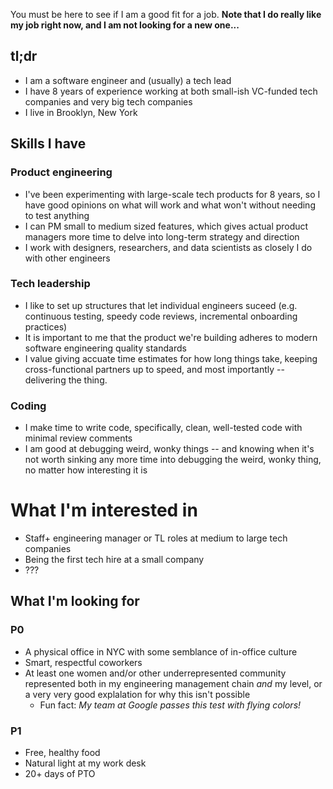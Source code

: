 You must be here to see if I am a good fit for a job. **Note that I do really like my job right now, and I am not looking for a new one...**

## tl;dr
* I am a software engineer and (usually) a tech lead
* I have 8 years of experience working at both small-ish VC-funded tech companies and very big tech companies
* I live in Brooklyn, New York

## Skills I have

### Product engineering
  * I've been experimenting with large-scale tech products for 8 years, so I have good opinions on what will work and what won't without needing to test anything
  * I can PM small to medium sized features, which gives actual product managers more time to delve into long-term strategy and direction
  * I work with designers, researchers, and data scientists as closely I do with other engineers
  
### Tech leadership
  * I like to set up structures that let individual engineers suceed (e.g. continuous testing, speedy code reviews, incremental onboarding practices)
  * It is important to me that the product we're building adheres to modern software engineering quality standards
  * I value giving accuate time estimates for how long things take, keeping cross-functional partners up to speed, and most importantly -- delivering the thing.

### Coding
  * I make time to write code, specifically, clean, well-tested code with minimal review comments
  * I am good at debugging weird, wonky things -- and knowing when it's not worth sinking any more time into debugging the weird, wonky thing, no matter how interesting it is

# What I'm interested in
* Staff+ engineering manager or TL roles at medium to large tech companies
* Being the first tech hire at a small company
* ???

## What I'm looking for

### P0
* A physical office in NYC with some semblance of in-office culture
* Smart, respectful coworkers
* At least one women and/or other underrepresented community represented both in my engineering management chain *and* my level, or a very very good explalation for why this isn't possible
  * Fun fact: *My team at Google passes this test with flying colors!*

### P1
* Free, healthy food
* Natural light at my work desk
* 20+ days of PTO
